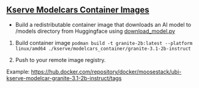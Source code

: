 ##  [Kserve Modelcars Container Images](https://kserve.github.io/website/latest/modelserving/storage/oci/)

- Build a redistributable container image that downloads an AI model to /models directory from Huggingface using [download_model.py](modelcars_container/granite-3.1-2b-instruct/download_model.py)

1. Build container image
`podman build -t granite-2b:latest --platform linux/amd64 ./kserve/modelcars_container/granite-3.1-2b-instruct`

1. Push to your remote image registry.

Example: https://hub.docker.com/repository/docker/moosestack/ubi-kserve-modelcar-granite-3.1-2b-instruct/tags
